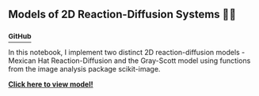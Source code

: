 ## Models of 2D Reaction-Diffusion Systems 🦓🐆
### [<sup>GitHub</sup>](https://github.com/shivChitinous/tureactor)

In this notebook, I implement two distinct 2D reaction-diffusion models - Mexican Hat Reaction-Diffusion and the Gray-Scott model using functions from the image analysis package scikit-image.

[**Click here to view model!**](https://shivchitinous.github.io/tureactor/Reaction-Diffusion)
